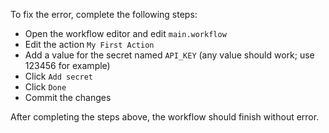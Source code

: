 To fix the error, complete the following steps:

- Open the workflow editor and edit `main.workflow`
- Edit the action `My First Action`
- Add a value for the secret named `API_KEY` (any value should work; use 123456 for example)
- Click `Add secret`
- Click `Done`
- Commit the changes

After completing the steps above, the workflow should finish without error.
